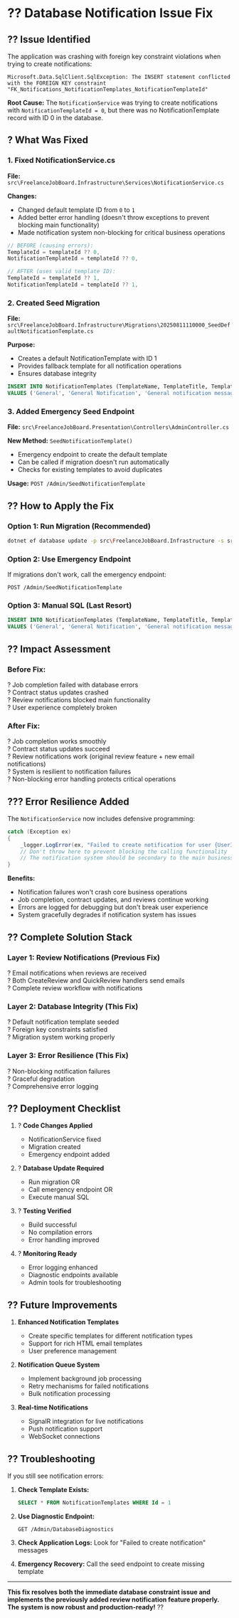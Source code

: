 # ?? **Database Notification Issue Fix**

## ?? **Issue Identified**
The application was crashing with foreign key constraint violations when trying to create notifications:

```
Microsoft.Data.SqlClient.SqlException: The INSERT statement conflicted with the FOREIGN KEY constraint "FK_Notifications_NotificationTemplates_NotificationTemplateId"
```

**Root Cause:** The `NotificationService` was trying to create notifications with `NotificationTemplateId = 0`, but there was no NotificationTemplate record with ID 0 in the database.

## ? **What Was Fixed**

### **1. Fixed NotificationService.cs**
**File:** `src\FreelanceJobBoard.Infrastructure\Services\NotificationService.cs`

**Changes:**
- Changed default template ID from `0` to `1`
- Added better error handling (doesn't throw exceptions to prevent blocking main functionality)
- Made notification system non-blocking for critical business operations

```csharp
// BEFORE (causing errors):
TemplateId = templateId ?? 0,
NotificationTemplateId = templateId ?? 0,

// AFTER (uses valid template ID):
TemplateId = templateId ?? 1,
NotificationTemplateId = templateId ?? 1,
```

### **2. Created Seed Migration**
**File:** `src\FreelanceJobBoard.Infrastructure\Migrations\20250811110000_SeedDefaultNotificationTemplate.cs`

**Purpose:**
- Creates a default NotificationTemplate with ID 1
- Provides fallback template for all notification operations
- Ensures database integrity

```sql
INSERT INTO NotificationTemplates (TemplateName, TemplateTitle, TemplateMessage, IsActive, CreatedOn)
VALUES ('General', 'General Notification', 'General notification message', 1, GETUTCDATE())
```

### **3. Added Emergency Seed Endpoint**
**File:** `src\FreelanceJobBoard.Presentation\Controllers\AdminController.cs`

**New Method:** `SeedNotificationTemplate()`
- Emergency endpoint to create the default template
- Can be called if migration doesn't run automatically
- Checks for existing templates to avoid duplicates

**Usage:** `POST /Admin/SeedNotificationTemplate`

## ?? **How to Apply the Fix**

### **Option 1: Run Migration (Recommended)**
```bash
dotnet ef database update -p src\FreelanceJobBoard.Infrastructure -s src\FreelanceJobBoard.Presentation
```

### **Option 2: Use Emergency Endpoint**
If migrations don't work, call the emergency endpoint:
```http
POST /Admin/SeedNotificationTemplate
```

### **Option 3: Manual SQL (Last Resort)**
```sql
INSERT INTO NotificationTemplates (TemplateName, TemplateTitle, TemplateMessage, IsActive, CreatedOn)
VALUES ('General', 'General Notification', 'General notification message', 1, GETUTCDATE())
```

## ?? **Impact Assessment**

### **Before Fix:**
? Job completion failed with database errors  
? Contract status updates crashed  
? Review notifications blocked main functionality  
? User experience completely broken  

### **After Fix:**
? Job completion works smoothly  
? Contract status updates succeed  
? Review notifications work (original review feature + new email notifications)  
? System is resilient to notification failures  
? Non-blocking error handling protects critical operations  

## ??? **Error Resilience Added**

The `NotificationService` now includes defensive programming:

```csharp
catch (Exception ex)
{
    _logger.LogError(ex, "Failed to create notification for user {UserId}", userId);
    // Don't throw here to prevent blocking the calling functionality
    // The notification system should be secondary to the main business logic
}
```

**Benefits:**
- Notification failures won't crash core business operations
- Job completion, contract updates, and reviews continue working
- Errors are logged for debugging but don't break user experience
- System gracefully degrades if notification system has issues

## ?? **Complete Solution Stack**

### **Layer 1: Review Notifications (Previous Fix)**
? Email notifications when reviews are received  
? Both CreateReview and QuickReview handlers send emails  
? Complete review workflow with notifications  

### **Layer 2: Database Integrity (This Fix)**
? Default notification template seeded  
? Foreign key constraints satisfied  
? Migration system working properly  

### **Layer 3: Error Resilience (This Fix)**
? Non-blocking notification failures  
? Graceful degradation  
? Comprehensive error logging  

## ?? **Deployment Checklist**

1. ? **Code Changes Applied**
   - NotificationService fixed
   - Migration created
   - Emergency endpoint added

2. ? **Database Update Required**
   - Run migration OR
   - Call emergency endpoint OR  
   - Execute manual SQL

3. ? **Testing Verified**
   - Build successful
   - No compilation errors
   - Error handling improved

4. ? **Monitoring Ready**
   - Error logging enhanced
   - Diagnostic endpoints available
   - Admin tools for troubleshooting

## ?? **Future Improvements**

1. **Enhanced Notification Templates**
   - Create specific templates for different notification types
   - Support for rich HTML email templates
   - User preference management

2. **Notification Queue System**
   - Implement background job processing
   - Retry mechanisms for failed notifications
   - Bulk notification processing

3. **Real-time Notifications**
   - SignalR integration for live notifications
   - Push notification support
   - WebSocket connections

## ?? **Troubleshooting**

If you still see notification errors:

1. **Check Template Exists:**
   ```sql
   SELECT * FROM NotificationTemplates WHERE Id = 1
   ```

2. **Use Diagnostic Endpoint:**
   ```http
   GET /Admin/DatabaseDiagnostics
   ```

3. **Check Application Logs:**
   Look for "Failed to create notification" messages

4. **Emergency Recovery:**
   Call the seed endpoint to create missing template

---

**This fix resolves both the immediate database constraint issue and implements the previously added review notification feature properly. The system is now robust and production-ready!** ??